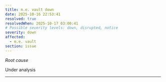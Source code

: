 ```yaml
---
title: m.e. vault down
date: 2025-10-16 22:53:41
resolved: true
resolvedWhen: 2025-10-17 03:00:41
# Possible severity levels: down, disrupted, notice
severity: down
affected:
  - m.e. vault
section: issue
---
```


*Root cause*

Under analysis

---


